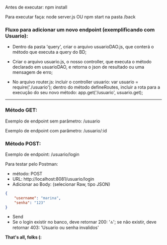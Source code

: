 Antes de executar: npm install

Para executar faça: node server.js
OU npm start na pasta /back


### Fluxo para adicionar um novo endpoint (exemplificando com Usuario):

- Dentro da pasta 'query', criar o arquivo usuarioDAO.js, que conterá o método
que executa a query do BD;

- Criar o arquivo usuario.js, o nosso controller, que executa o método declarado
em usuarioDAO, e retorna o json de resultado ou uma mensagem de erro;

- No arquivo router.js:
incluir o controller usuario: var usuario = require('./usuario');
dentro do método defineRoutes, incluir a rota para a execução do seu novo método:
app.get('/usuario', usuario.get);

***

### Método GET:

Exemplo de endpoint sem parâmetro: /usuario

Exemplo de endpoint com parâmetro: /usuario/:id


### Método POST:

Exemplo de endpoint: /usuario/login

Para testar pelo Postman:

- método: POST
- URL: http://localhost:8081/usuario/login
- Adicionar ao Body: (selecionar Raw, tipo JSON)
```json
{
	"username": "marina",
	"senha": "123"
}
```
- Send
- Se o login existir no banco, deve retornar 200: ':top:'; se não existir, deve retornar 403: 'Usuario ou senha invalidos'


**That's all, folks (:**
